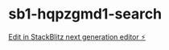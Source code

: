 # sb1-hqpzgmd1-search

[Edit in StackBlitz next generation editor ⚡️](https://stackblitz.com/~/github.com/pinakinwebservicespvtltd/sb1-hqpzgmd1-search)